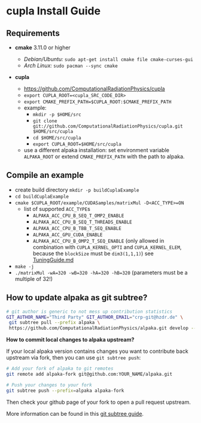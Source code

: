 cupla Install Guide
======================

Requirements
------------

- **cmake**  3.11.0 or higher
  - *Debian/Ubuntu:* `sudo apt-get install cmake file cmake-curses-gui`
  - *Arch Linux:* `sudo pacman --sync cmake`

- **cupla**
  - https://github.com/ComputationalRadiationPhysics/cupla
  - `export CUPLA_ROOT=<cupla_SRC_CODE_DIR>`
  - `export CMAKE_PREFIX_PATH=$CUPLA_ROOT:$CMAKE_PREFIX_PATH`
  - example:
    - `mkdir -p $HOME/src`
    - `git clone git://github.com/ComputationalRadiationPhysics/cupla.git $HOME/src/cupla`
    - `cd $HOME/src/cupla`
    - `export CUPLA_ROOT=$HOME/src/cupla`
  - use a different alpaka installation:
    set environment variable `ALPAKA_ROOT` or extend `CMAKE_PREFIX_PATH` with the
    path to alpaka.


Compile an example
------------------

- create build directory `mkdir -p buildCuplaExample`
- `cd buildCuplaExample`
- `cmake $CUPLA_ROOT/example/CUDASamples/matrixMul -D<ACC_TYPE>=ON`
    - list of supported `ACC_TYPE`s
        - `ALPAKA_ACC_CPU_B_SEQ_T_OMP2_ENABLE`
        - `ALPAKA_ACC_CPU_B_SEQ_T_THREADS_ENABLE`
        - `ALPAKA_ACC_CPU_B_TBB_T_SEQ_ENABLE`
        - `ALPAKA_ACC_GPU_CUDA_ENABLE`
        - `ALPAKA_ACC_CPU_B_OMP2_T_SEQ_ENABLE` (only allowed in combination with
          `CUPLA_KERNEL_OPTI` and `CUPLA_KERNEL_ELEM`, because the `blockSize` must be `dim3(1,1,1)`)
          see [TuningGuide.md](doc/TuningGuide.md)
- `make -j`
- `./matrixMul -wA=320 -wB=320 -hA=320 -hB=320` (parameters must be a multiple of 32!)


How to update alpaka as git subtree?
------------------------------------

```zsh
# git author is generic to not mess up contribution statistics
GIT_AUTHOR_NAME="Third Party" GIT_AUTHOR_EMAIL="crp-git@hzdr.de" \
 git subtree pull --prefix alpaka \
 https://github.com/ComputationalRadiationPhysics/alpaka.git develop --squash
```

**How to commit local changes to alpaka upstream?**

If your local alpaka version contains changes you want to contribute back upstream via fork, then you can use `git subtree push`:

```zsh
# Add your fork of alpaka to git remotes
git remote add alpaka-fork git@github.com:YOUR_NAME/alpaka.git

# Push your changes to your fork
git subtree push --prefix=alpaka alpaka-fork
```
Then check your github page of your fork to open a pull request upstream.

More information can be found in this [git subtree guide](https://www.atlassian.com/blog/git/alternatives-to-git-submodule-git-subtree).
